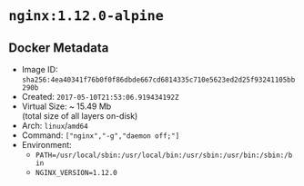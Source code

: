 # `nginx:1.12.0-alpine`

## Docker Metadata

- Image ID: `sha256:4ea40341f76b0f0f86dbde667cd6814335c710e5623ed2d25f93241105bb290b`
- Created: `2017-05-10T21:53:06.919434192Z`
- Virtual Size: ~ 15.49 Mb  
  (total size of all layers on-disk)
- Arch: `linux`/`amd64`
- Command: `["nginx","-g","daemon off;"]`
- Environment:
  - `PATH=/usr/local/sbin:/usr/local/bin:/usr/sbin:/usr/bin:/sbin:/bin`
  - `NGINX_VERSION=1.12.0`
